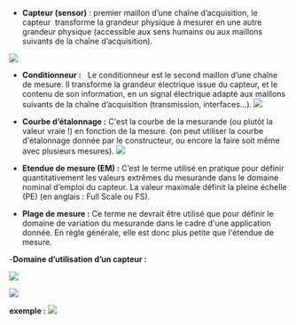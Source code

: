 - **Capteur (sensor)** : premier maillon d’une chaîne d’acquisition, le capteur  transforme la grandeur physique à mesurer en une autre grandeur physique (accessible aux sens humains ou aux maillons suivants de la chaîne d’acquisition). 

![](https://lh4.googleusercontent.com/pYNLzHKiaq0PlrVZv0tp0X3Ao3B63Cnx-Ex2Ecifo3z-q4fO80CJURPUp8_V90t9GqUGOOJXM5ElXm7vrF5gx5Lm69qYpdKhtecI-JG8i2sjZIfkvEtJRT7fIg11Jg9gTutqzN5xTnZNzT8TnkrDIFgTpipWEsenCFiuOjHwdx8fGnjhjOC3uD22WnIn6A)

- **Conditionneur :**  
Le conditionneur est le second maillon d’une chaîne de mesure. Il transforme la grandeur électrique issue du capteur, et le contenu de son information, en un signal électrique adapté aux maillons suivants de la chaîne d’acquisition (transmission, interfaces...). ![](https://lh5.googleusercontent.com/gF7wmTtZwVRiQ3_wnapljzg81jqWwpAPVvTTJCGzv6kxPX1VR6iCvtwEwx83jAu4XMiJiYzfRjg34sjG7okRRlpLqYORZXUfnTYMkF4vAZ3VV3hXmdRZMSUPCMTgfzyvGWYkES56JnEefy_nHnvkW1RzrEv5K0eOBjHXQghoUubmrFpsPMPPh1ArN3iPOQ)

- **Courbe d’étalonnage :** 
C'est la courbe de la mesurande (ou plutôt la valeur vraie !) en fonction de la mesure. (on peut utiliser la courbe d'étalonnage donnée par le constructeur, ou encore la faire soit même avec plusieurs mesures).
![](https://lh5.googleusercontent.com/R-DWcop-AoKkOiE3jJTwc0wlLDCUnlHQanG7P9PfL3HPuVqjVDnbC3FJmMhuhTu5rQ454_dD984COrDmhKNp9mzbWMWgo870sli60eE0Qra3UZu1FUOiYxDULL2cEawOFNo4pRPO4lPiLuaSKkTVJlBABpO1P7k1vL-fsdcKvOnyFZbZh_JbfTPUE2lDwA)

- **Etendue de mesure (EM) :**
C’est le terme utilisé en pratique pour définir quantitativement les valeurs extrêmes du mesurande dans le domaine nominal d’emploi du capteur. La valeur maximale définit la pleine échelle (PE) (en anglais : Full Scale ou FS).


- **Plage de mesure :**
Ce terme ne devrait être utilisé que pour définir le domaine de variation du mesurande dans le cadre d'une application donnée. En règle générale, elle est donc plus petite que l'étendue de mesure.

  
-**Domaine d’utilisation d’un capteur :**

![](https://lh6.googleusercontent.com/YgMGzxR1qO7dDios3cU3KsunHNa4OdcMmDLoOkRK6zpKp2sQoLeAQmkWdXecOlqT3CwNHl3_KsTN17_kxGE1_gExB9TfQuerxHYEJYr5w2ywpDBOBJ4NmZgYUw2tjAS_tj3egks9A5eWLOG-y2hCO--PIEBPwur8eSu3al2UyHcNhmuK4CvfWndrRRKEtw)

![](https://lh6.googleusercontent.com/zOLo_4nUSmynXksu2oTX_vby8VFKFoMQR3i2qTg_xsZDImcJj6z2Q8_9w_8nWvU1TPN3dhGZ3RUWPRXN2BVHsAy3_rJsj0XjcU5YU_NuQ4uT5Md1gAcN08WJIzeEqLavkdyR7TxwVmiczpA78d_U01WEZRt7I5oIyHw14FaKcAL4x3ZAoOh8cWIB6_ZP5w)

**exemple :**
![](https://lh5.googleusercontent.com/aXPB6rLwYaYF2s5-gikEoUKeBHVPk9GeVExRiv7t3PsRBbyaApKv3iQKUPrd8VmtV_WZ3dIXDKrefHE91m37mJMGBraAZ2B4LAVvejSN6zODhd2Q4rReHnSq8cy5FEYlEKE1f9EQprld8Vxie1xfvh8l7afxZVPJBg7to0T6tox6HsSKPHDt3qu2IzP79g)